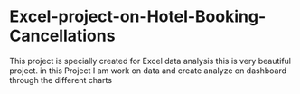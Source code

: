 # Excel-project-on-Hotel-Booking-Cancellations
This project is specially created for Excel data analysis this is very beautiful project. in this Project I am work on data and create analyze on dashboard through the different charts 
